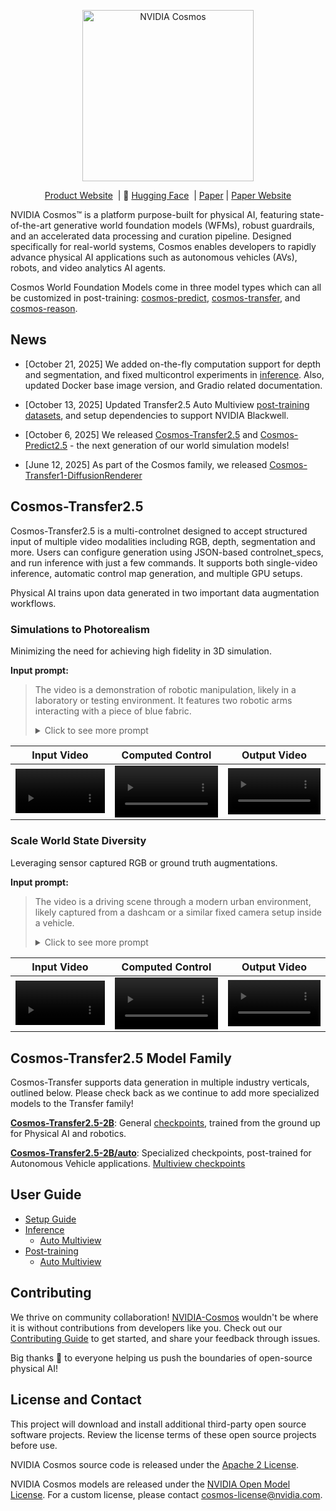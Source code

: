 <p align="center">
    <img src="https://github.com/user-attachments/assets/28f2d612-bbd6-44a3-8795-833d05e9f05f" width="274" alt="NVIDIA Cosmos"/>
</p>

<p align="center">
  <a href="https://www.nvidia.com/en-us/ai/cosmos/"> Product Website</a>&nbsp | 🤗 <a href="https://huggingface.co/nvidia/Cosmos-Transfer2.5-2B">Hugging Face</a>&nbsp | <a href="https://research.nvidia.com/publication/2025-09_world-simulation-video-foundation-models-physical-ai">Paper</a> | <a href="https://research.nvidia.com/labs/dir/cosmos-transfer2.5/">Paper Website</a>
</p>

NVIDIA Cosmos™ is a platform purpose-built for physical AI, featuring state-of-the-art generative world foundation models (WFMs), robust guardrails, and an accelerated data processing and curation pipeline. Designed specifically for real-world systems, Cosmos enables developers to rapidly advance physical AI applications such as autonomous vehicles (AVs), robots, and video analytics AI agents.

Cosmos World Foundation Models come in three model types which can all be customized in post-training: [cosmos-predict](https://github.com/nvidia-cosmos/cosmos-predict2.5), [cosmos-transfer](https://github.com/nvidia-cosmos/cosmos-transfer2.5), and [cosmos-reason](https://github.com/nvidia-cosmos/cosmos-reason1).

## News
* [October 21, 2025] We added on-the-fly computation support for depth and segmentation, and fixed multicontrol experiments in [inference](docs/inference.md). Also, updated Docker base image version, and Gradio related documentation.

* [October 13, 2025] Updated Transfer2.5 Auto Multiview [post-training datasets](https://github.com/nvidia-cosmos/cosmos-transfer2.5/blob/main/docs/post-training_auto_multiview.md), and setup dependencies to support NVIDIA Blackwell.

* [October 6, 2025] We released [Cosmos-Transfer2.5](https://github.com/nvidia-cosmos/cosmos-transfer2.5) and [Cosmos-Predict2.5](https://github.com/nvidia-cosmos/cosmos-predict2.5) - the next generation of our world simulation models!

* [June 12, 2025] As part of the Cosmos family, we released [Cosmos-Transfer1-DiffusionRenderer](https://github.com/nv-tlabs/cosmos-transfer1-diffusion-renderer)

## Cosmos-Transfer2.5

Cosmos-Transfer2.5 is a multi-controlnet designed to accept structured input of multiple video modalities including RGB, depth, segmentation and more. Users can configure generation using JSON-based controlnet_specs, and run inference with just a few commands. It supports both single-video inference, automatic control map generation, and multiple GPU setups.

Physical AI trains upon data generated in two important data augmentation workflows.

### Simulations to Photorealism

Minimizing the need for achieving high fidelity in 3D simulation.

**Input prompt:**
> The video is a demonstration of robotic manipulation, likely in a laboratory or testing environment. It features two robotic arms interacting with a piece of blue fabric. <details> <summary>Click to see more prompt</summary>
> The setting is a room with a beige couch in the background, providing a neutral backdrop for the robotic activity. The robotic arms are positioned on either side of the fabric, which is placed on a yellow cushion. The left robotic arm is white with a black gripper, while the right arm is black with a more complex, articulated gripper. At the beginning, the fabric is laid out on the cushion. The left robotic arm approaches the fabric, its gripper opening and closing as it positions itself. The right arm remains stationary initially, poised to assist. As the video progresses, the left arm grips the fabric, lifting it slightly off the cushion. The right arm then moves in, its gripper adjusting to grasp the opposite side of the fabric. Both arms work in coordination, lifting and holding the fabric between them. The fabric is manipulated with precision, showcasing the dexterity and control of the robotic arms. The camera remains static throughout, focusing on the interaction between the robotic arms and the fabric, allowing viewers to observe the detailed movements and coordination involved in the task.</details>

| Input Video | Computed Control | Output Video |
| --- | --- | --- |
| <video src="https://github.com/user-attachments/assets/bffc031e-3933-4511-a659-136965931ab0" width="100%" alt="Input video" controls></video> | <video src="https://github.com/user-attachments/assets/8ed4c49c-af26-4318-b95a-32f9cf44d992" width="100%" alt="Control map video" controls></video> | <video src="https://github.com/user-attachments/assets/88f7e63b-efe1-46ff-8174-df2f01462c53" width="100%" alt="Output video" controls></video> |

### Scale World State Diversity

Leveraging sensor captured RGB or ground truth augmentations.

**Input prompt:**
> The video is a driving scene through a modern urban environment, likely captured from a dashcam or a similar fixed camera setup inside a vehicle. <details><summary>Click to see more prompt</summary>
> The scene unfolds on a wide, multi-lane road flanked by tall, modern buildings with glass facades. The road is relatively empty, with only a few cars visible, including a black car directly ahead of the camera, maintaining a steady pace. The camera remains static, providing a consistent view of the road and surroundings as the vehicle moves forward.On the left side of the road, there are several trees lining the sidewalk, providing a touch of greenery amidst the urban setting. Pedestrians are visible on the sidewalks, some walking leisurely, while others stand near the buildings. The buildings are a mix of architectural styles, with some featuring large glass windows and others having more traditional concrete exteriors. A few commercial signs and logos are visible on the buildings, indicating the presence of businesses and offices.Traffic cones are placed on the road ahead, suggesting some form of roadwork or lane closure, guiding the vehicles to merge or change lanes. The road markings are clear, with white arrows indicating the direction of travel. The sky is clear, suggesting a sunny day, which enhances the visibility of the scene. Throughout the video, the vehicle maintains a steady speed, and the camera captures the gradual approach towards the intersection, where the road splits into different directions. The overall atmosphere is calm and orderly, typical of a city during non-peak hours.</details>

| Input Video | Computed Control | Output Video |
| --- | --- | --- |
| <video src="https://github.com/user-attachments/assets/4705c192-b8c6-4ba3-af7f-fd968c4a3eeb" width="100%" alt="Input video" controls></video> | <video src="https://github.com/user-attachments/assets/ba92fa5d-2972-463e-af2e-a637a810a463" width="100%" alt="Control map video" controls></video> | <video src="https://github.com/user-attachments/assets/0c5151d4-968b-42ad-a517-cdc0dde37ee5" width="100%" alt="Output video" controls></video> |

## Cosmos-Transfer2.5 Model Family

Cosmos-Transfer supports data generation in multiple industry verticals, outlined below. Please check back as we continue to add more specialized models to the Transfer family!

[**Cosmos-Transfer2.5-2B**](docs/inference.md): General [checkpoints](https://huggingface.co/nvidia/Cosmos-Transfer2.5-2B), trained from the ground up for Physical AI and robotics.

[**Cosmos-Transfer2.5-2B/auto**](docs/inference_auto_multiview.md): Specialized checkpoints, post-trained for Autonomous Vehicle applications. [Multiview checkpoints](https://huggingface.co/nvidia/Cosmos-Transfer2.5-2B/tree/main/auto)

## User Guide

* [Setup Guide](docs/setup.md)
* [Inference](docs/inference.md)
  * [Auto Multiview](docs/inference_auto_multiview.md)
* [Post-training](docs/post-training.md)
  * [Auto Multiview](docs/post-training_auto_multiview.md)

## Contributing

We thrive on community collaboration! [NVIDIA-Cosmos](https://github.com/nvidia-cosmos/) wouldn't be where it is without contributions from developers like you. Check out our [Contributing Guide](CONTRIBUTING.md) to get started, and share your feedback through issues.

Big thanks 🙏 to everyone helping us push the boundaries of open-source physical AI!

## License and Contact

This project will download and install additional third-party open source software projects. Review the license terms of these open source projects before use.

NVIDIA Cosmos source code is released under the [Apache 2 License](https://www.apache.org/licenses/LICENSE-2.0).

NVIDIA Cosmos models are released under the [NVIDIA Open Model License](https://www.nvidia.com/en-us/agreements/enterprise-software/nvidia-open-model-license). For a custom license, please contact [cosmos-license@nvidia.com](mailto:cosmos-license@nvidia.com).

